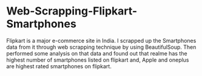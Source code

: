 # Web-Scrapping-Flipkart-Smartphones
Flipkart is a major e-commerce site in India. I scrapped up the Smartphones data from it through web scrapping technique by using BeautifulSoup. Then performed some analysis on that data and found out that realme  has the highest number of smartphones listed on flipkart and, Apple and oneplus are highest rated smartphones on flipkart.  
